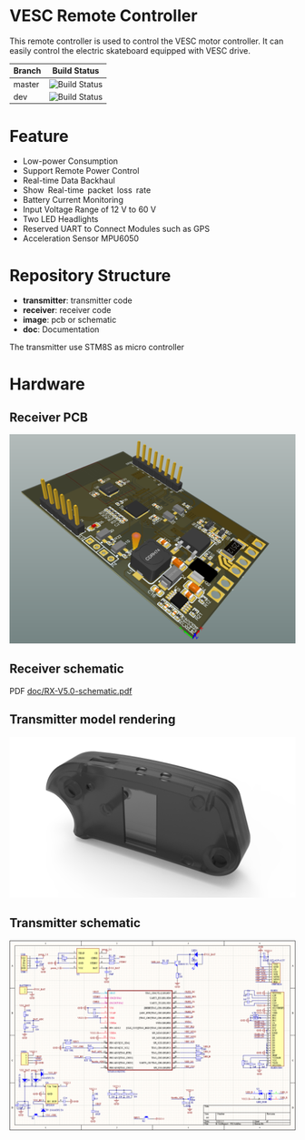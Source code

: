 # VESC Remote Controller

This remote controller is used to control the VESC motor controller. It can easily control the electric skateboard equipped with VESC drive.



| Branch | Build Status                                                 |
| ------ | ------------------------------------------------------------ |
| master | ![Build Status](https://camo.githubusercontent.com/0cce57dd531f9e16706cb1456696e504a9b32d38/68747470733a2f2f7472617669732d63692e6f72672f6d6164636f777377652f4f44726976652e706e673f6272616e63683d6d6173746572) |
| dev    | ![Build Status](https://camo.githubusercontent.com/9d3b29396ebe9dd076974a0ea4b6a0ed848e309c/68747470733a2f2f7472617669732d63692e6f72672f61746f6d2f61706d2e7376673f6272616e63683d6d6173746572) |

# Feature
- Low-power Consumption
- Support Remote Power Control
- Real-time Data Backhaul
- Show Real-time packet loss rate
- Battery Current Monitoring
- Input Voltage Range of 12 V to 60 V
- Two LED Headlights
- Reserved UART to Connect Modules such as GPS
- Acceleration Sensor MPU6050

# Repository Structure

- **transmitter**: transmitter code
- **receiver**: receiver code
- **image**: pcb or schematic
- **doc**: Documentation

The transmitter use STM8S as micro controller

# Hardware

## Receiver PCB
![](image/board-f.png)



## Receiver  schematic

PDF [doc/RX-V5.0-schematic.pdf](doc/RX-V5.0-schematic.pdf)


## Transmitter model rendering

![transmitter](image/transmitter.png)





## Transmitter schematic

![sch-t](image/sch-t.png)

